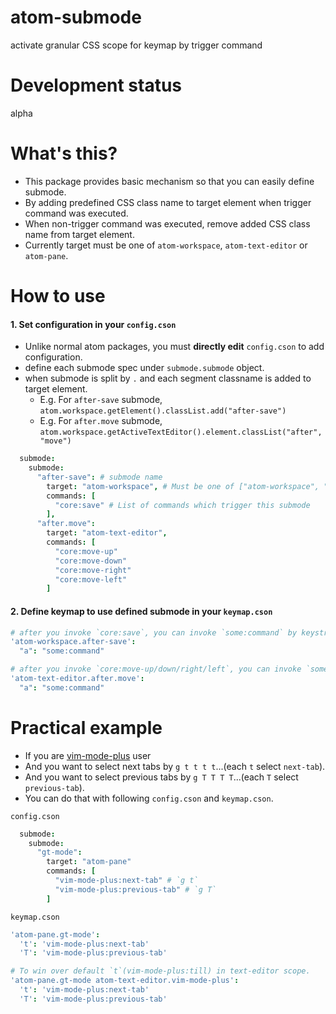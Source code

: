 # atom-submode

activate granular CSS scope for keymap by trigger command

# Development status

alpha

# What's this?

- This package provides basic mechanism so that you can easily define submode.
- By adding predefined CSS class name to target element when trigger command was executed.
- When non-trigger command was executed, remove added CSS class name from target element.
- Currently target must be one of `atom-workspace`, `atom-text-editor` or `atom-pane`.

# How to use

#### 1. Set configuration in your `config.cson`

- Unlike normal atom packages, you must **directly edit** `config.cson` to add configuration.
- define each submode spec under `submode.submode` object.
- when submode is split by `.` and each segment classname is added to target element.
  - E.g. For `after-save` submode, `atom.workspace.getElement().classList.add("after-save")`
  - E.g. For `after.move` submode, `atom.workspace.getActiveTextEditor().element.classList("after", "move")`

```coffeescript
  submode:
    submode:
      "after-save": # submode name
        target: "atom-workspace", # Must be one of ["atom-workspace", "atom-text-editor", "atom-pane"]
        commands: [
          "core:save" # List of commands which trigger this submode
        ],
      "after.move":
        target: "atom-text-editor",
        commands: [
          "core:move-up"
          "core:move-down"
          "core:move-right"
          "core:move-left"
        ]
```

#### 2. Define keymap to use defined submode in your `keymap.cson`

```coffeescript
# after you invoke `core:save`, you can invoke `some:command` by keystroke `a`
'atom-workspace.after-save':
  "a": "some:command"

# after you invoke `core:move-up/down/right/left`, you can invoke `some:command` by keystroke `a`
'atom-text-editor.after.move':
  "a": "some:command"
```

# Practical example

- If you are [vim-mode-plus](https://atom.io/packages/vim-mode-plus) user
- And you want to select next tabs by `g t t t t`...(each `t` select `next-tab`).
- And you want to select previous tabs by `g T T T T`...(each `T` select `previous-tab`).
- You can do that with following `config.cson` and `keymap.cson`.

`config.cson`

```coffeescript
  submode:
    submode:
      "gt-mode":
        target: "atom-pane"
        commands: [
          "vim-mode-plus:next-tab" # `g t`
          "vim-mode-plus:previous-tab" # `g T`
        ]
```

`keymap.cson`

```coffeescript
'atom-pane.gt-mode':
  't': 'vim-mode-plus:next-tab'
  'T': 'vim-mode-plus:previous-tab'

# To win over default `t`(vim-mode-plus:till) in text-editor scope.
'atom-pane.gt-mode atom-text-editor.vim-mode-plus':
  't': 'vim-mode-plus:next-tab'
  'T': 'vim-mode-plus:previous-tab'
```
